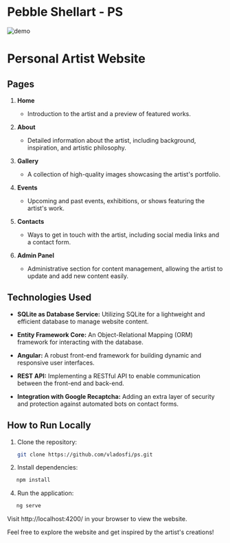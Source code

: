 # Pebble Shellart - PS

![demo](https://github.com/vladosfi/ps/assets/4414067/ffdbe124-b759-4388-a31a-e833a54b4f38)

# Personal Artist Website
## Pages

1. **Home**
   - Introduction to the artist and a preview of featured works.

2. **About**
   - Detailed information about the artist, including background, inspiration, and artistic philosophy.

3. **Gallery**
   - A collection of high-quality images showcasing the artist's portfolio.

4. **Events**
   - Upcoming and past events, exhibitions, or shows featuring the artist's work.

5. **Contacts**
   - Ways to get in touch with the artist, including social media links and a contact form.

6. **Admin Panel**
   - Administrative section for content management, allowing the artist to update and add new content easily.

## Technologies Used

- **SQLite as Database Service:** Utilizing SQLite for a lightweight and efficient database to manage website content.

- **Entity Framework Core:** An Object-Relational Mapping (ORM) framework for interacting with the database.

- **Angular:** A robust front-end framework for building dynamic and responsive user interfaces.

- **REST API:** Implementing a RESTful API to enable communication between the front-end and back-end.

- **Integration with Google Recaptcha:** Adding an extra layer of security and protection against automated bots on contact forms.

## How to Run Locally

1. Clone the repository:
   ```bash
   git clone https://github.com/vladosfi/ps.git
   ```


2. Install dependencies:
```bash
   npm install
```

   
4. Run the application:
```bash
   ng serve
```


Visit http://localhost:4200/ in your browser to view the website.

Feel free to explore the website and get inspired by the artist's creations!

